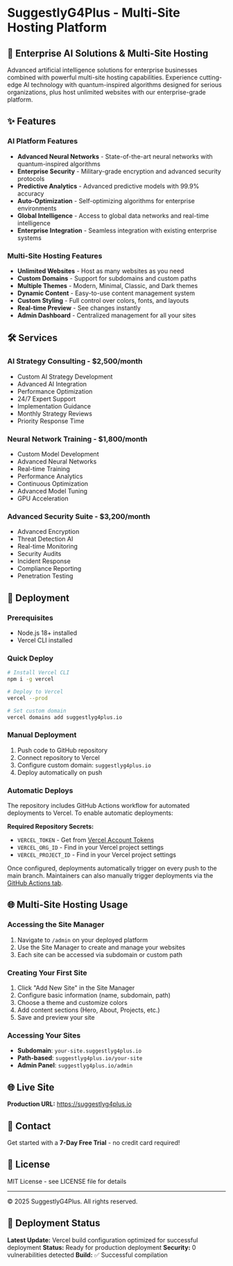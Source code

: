 # SuggestlyG4Plus - Multi-Site Hosting Platform

## 🚀 Enterprise AI Solutions & Multi-Site Hosting

Advanced artificial intelligence solutions for enterprise businesses combined with powerful multi-site hosting capabilities. Experience cutting-edge AI technology with quantum-inspired algorithms designed for serious organizations, plus host unlimited websites with our enterprise-grade platform.

## ✨ Features

### AI Platform Features
- **Advanced Neural Networks** - State-of-the-art neural networks with quantum-inspired algorithms
- **Enterprise Security** - Military-grade encryption and advanced security protocols
- **Predictive Analytics** - Advanced predictive models with 99.9% accuracy
- **Auto-Optimization** - Self-optimizing algorithms for enterprise environments
- **Global Intelligence** - Access to global data networks and real-time intelligence
- **Enterprise Integration** - Seamless integration with existing enterprise systems

### Multi-Site Hosting Features
- **Unlimited Websites** - Host as many websites as you need
- **Custom Domains** - Support for subdomains and custom paths
- **Multiple Themes** - Modern, Minimal, Classic, and Dark themes
- **Dynamic Content** - Easy-to-use content management system
- **Custom Styling** - Full control over colors, fonts, and layouts
- **Real-time Preview** - See changes instantly
- **Admin Dashboard** - Centralized management for all your sites

## 🛠️ Services

### AI Strategy Consulting - $2,500/month
- Custom AI Strategy Development
- Advanced AI Integration
- Performance Optimization
- 24/7 Expert Support
- Implementation Guidance
- Monthly Strategy Reviews
- Priority Response Time

### Neural Network Training - $1,800/month
- Custom Model Development
- Advanced Neural Networks
- Real-time Training
- Performance Analytics
- Continuous Optimization
- Advanced Model Tuning
- GPU Acceleration

### Advanced Security Suite - $3,200/month
- Advanced Encryption
- Threat Detection AI
- Real-time Monitoring
- Security Audits
- Incident Response
- Compliance Reporting
- Penetration Testing

## 🚀 Deployment

### Prerequisites
- Node.js 18+ installed
- Vercel CLI installed

### Quick Deploy
```bash
# Install Vercel CLI
npm i -g vercel

# Deploy to Vercel
vercel --prod

# Set custom domain
vercel domains add suggestlyg4plus.io
```

### Manual Deployment
1. Push code to GitHub repository
2. Connect repository to Vercel
3. Configure custom domain: `suggestlyg4plus.io`
4. Deploy automatically on push

### Automatic Deploys
The repository includes GitHub Actions workflow for automated deployments to Vercel. To enable automatic deployments:

**Required Repository Secrets:**
- `VERCEL_TOKEN` - Get from [Vercel Account Tokens](https://vercel.com/account/tokens)
- `VERCEL_ORG_ID` - Find in your Vercel project settings
- `VERCEL_PROJECT_ID` - Find in your Vercel project settings

Once configured, deployments automatically trigger on every push to the main branch. Maintainers can also manually trigger deployments via the [GitHub Actions tab](../../actions/workflows/deploy.yml).

## 🌐 Multi-Site Hosting Usage

### Accessing the Site Manager
1. Navigate to `/admin` on your deployed platform
2. Use the Site Manager to create and manage your websites
3. Each site can be accessed via subdomain or custom path

### Creating Your First Site
1. Click "Add New Site" in the Site Manager
2. Configure basic information (name, subdomain, path)
3. Choose a theme and customize colors
4. Add content sections (Hero, About, Projects, etc.)
5. Save and preview your site

### Accessing Your Sites
- **Subdomain**: `your-site.suggestlyg4plus.io`
- **Path-based**: `suggestlyg4plus.io/your-site`
- **Admin Panel**: `suggestlyg4plus.io/admin`

## 🌐 Live Site
**Production URL:** https://suggestlyg4plus.io

## 📧 Contact
Get started with a **7-Day Free Trial** - no credit card required!

## 📄 License
MIT License - see LICENSE file for details

---

© 2025 SuggestlyG4Plus. All rights reserved.

## 🚀 Deployment Status
**Latest Update:** Vercel build configuration optimized for successful deployment
**Status:** Ready for production deployment
**Security:** 0 vulnerabilities detected
**Build:** ✅ Successful compilation